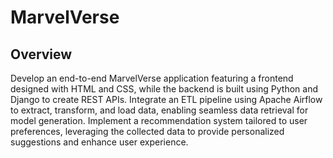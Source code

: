 # MarvelVerse

## Overview
Develop an end-to-end MarvelVerse application featuring a frontend designed with HTML and CSS, while the backend is built using Python and Django to create REST APIs. Integrate an ETL pipeline using Apache Airflow to extract, transform, and load data, enabling seamless data retrieval for model generation. Implement a recommendation system tailored to user preferences, leveraging the collected data to provide personalized suggestions and enhance user experience.

